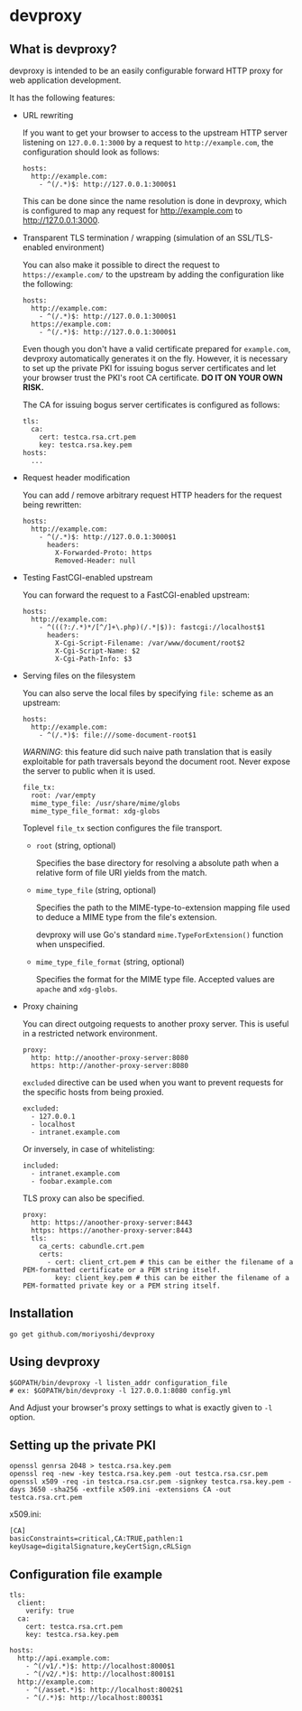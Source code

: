 # devproxy

## What is devproxy?

devproxy is intended to be an easily configurable forward HTTP proxy for web application development.

It has the following features:

* URL rewriting

  If you want to get your browser to access to the upstream HTTP server listening on `127.0.0.1:3000` by a request to `http://example.com`, the configuration should look as follows:

  ```
  hosts:
    http://example.com:
      - ^(/.*)$: http://127.0.0.1:3000$1
  ```

  This can be done since the name resolution is done in devproxy, which is configured to map any request for http://example.com to http://127.0.0.1:3000.

* Transparent TLS termination / wrapping (simulation of an SSL/TLS-enabled environment)

  You can also make it possible to direct the request to `https://example.com/` to the upstream by adding the configuration like the following:

  ```
  hosts:
    http://example.com:
      - ^(/.*)$: http://127.0.0.1:3000$1
    https://example.com:
      - ^(/.*)$: http://127.0.0.1:3000$1
  ```

  Even though you don't have a valid certificate prepared for `example.com`, devproxy automatically generates it on the fly.  However, it is necessary to set up the private PKI for issuing bogus server certificates and let your browser trust the PKI's root CA certificate.  **DO IT ON YOUR OWN RISK.**
  
  The CA for issuing bogus server certificates is configured as follows:
  
  ```
  tls:
    ca:
      cert: testca.rsa.crt.pem
      key: testca.rsa.key.pem
  hosts:
    ...
  ```
  
* Request header modification

  You can add / remove arbitrary request HTTP headers for the request being rewritten:

  ```
  hosts:
    http://example.com:
      - ^(/.*)$: http://127.0.0.1:3000$1
        headers:
          X-Forwarded-Proto: https
          Removed-Header: null
  ```

* Testing FastCGI-enabled upstream
  
  You can forward the request to a FastCGI-enabled upstream:

  ```
  hosts:
    http://example.com:
      - ^(((?:/.*)*/[^/]+\.php)(/.*|$)): fastcgi://localhost$1
        headers:
          X-Cgi-Script-Filename: /var/www/document/root$2
          X-Cgi-Script-Name: $2
          X-Cgi-Path-Info: $3
  ```

* Serving files on the filesystem
  
  You can also serve the local files by specifying `file:` scheme as an upstream:

  ```
  hosts:
    http://example.com:
      - ^(/.*)$: file:///some-document-root$1
  ```

  *WARNING*: this feature did such naive path translation that is easily exploitable for path traversals beyond the document root.  Never expose the server to public when it is used.

  ```
  file_tx:
    root: /var/empty
    mime_type_file: /usr/share/mime/globs
    mime_type_file_format: xdg-globs
  ```

  Toplevel `file_tx` section configures the file transport.

  * `root` (string, optional)

    Specifies the base directory for resolving a absolute path when a relative form of file URI yields from the match.

  * `mime_type_file` (string, optional)

    Specifies the path to the MIME-type-to-extension mapping file used to deduce a MIME type from the file's extension.
    
    devproxy will use Go's standard `mime.TypeForExtension()` function when unspecified.

  * `mime_type_file_format` (string, optional)

    Specifies the format for the MIME type file.  Accepted values are `apache` and `xdg-globs`.
   

* Proxy chaining

  You can direct outgoing requests to another proxy server.  This is useful in a restricted network environment.

  ```
  proxy:
    http: http://anoother-proxy-server:8080
    https: http://another-proxy-server:8080
  ```

  `excluded` directive can be used when you want to prevent requests for the specific hosts from being proxied.
   
  ```
  excluded: 
    - 127.0.0.1
    - localhost
    - intranet.example.com
  ```
  
  Or inversely, in case of whitelisting:

  ```
  included:
    - intranet.example.com
    - foobar.example.com
  ```
  
  TLS proxy can also be specified.
  
  ```
  proxy:
    http: https://anoother-proxy-server:8443
    https: https://another-proxy-server:8443
    tls:
      ca_certs: cabundle.crt.pem
      certs:
        - cert: client_crt.pem # this can be either the filename of a PEM-formatted certificate or a PEM string itself.
          key: client_key.pem # this can be either the filename of a PEM-formatted private key or a PEM string itself.
  ```

## Installation

```
go get github.com/moriyoshi/devproxy
```

## Using devproxy

```
$GOPATH/bin/devproxy -l listen_addr configuration_file
# ex: $GOPATH/bin/devproxy -l 127.0.0.1:8080 config.yml
```

And Adjust your browser's proxy settings to what is exactly given to `-l` option.

## Setting up the private PKI

```
openssl genrsa 2048 > testca.rsa.key.pem
openssl req -new -key testca.rsa.key.pem -out testca.rsa.csr.pem
openssl x509 -req -in testca.rsa.csr.pem -signkey testca.rsa.key.pem -days 3650 -sha256 -extfile x509.ini -extensions CA -out testca.rsa.crt.pem
```

x509.ini:
```
[CA]
basicConstraints=critical,CA:TRUE,pathlen:1
keyUsage=digitalSignature,keyCertSign,cRLSign
```

## Configuration file example

```
tls:
  client:
    verify: true
  ca:
    cert: testca.rsa.crt.pem
    key: testca.rsa.key.pem

hosts:
  http://api.example.com:
    - ^(/v1/.*)$: http://localhost:8000$1
    - ^(/v2/.*)$: http://localhost:8001$1
  http://example.com:
    - ^(/asset.*)$: http://localhost:8002$1
    - ^(/.*)$: http://localhost:8003$1
```

